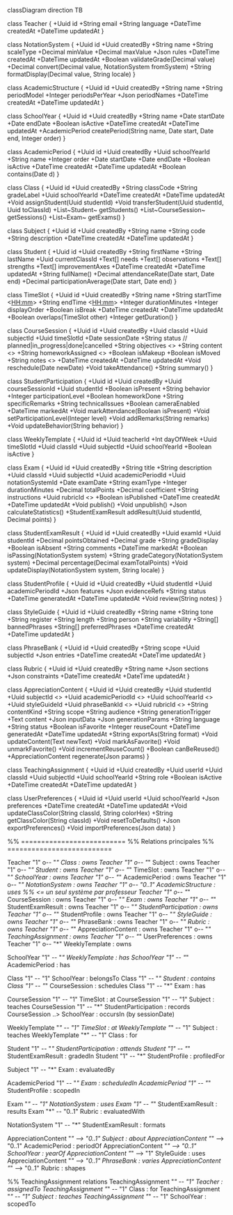 classDiagram
  direction TB

  class Teacher {
    +Uuid id
    +String email
    +String language
    +DateTime createdAt
    +DateTime updatedAt
  }

  class NotationSystem {
    +Uuid id
    +Uuid createdBy
    +String name
    +String scaleType
    +Decimal minValue
    +Decimal maxValue
    +Json rules
    +DateTime createdAt
    +DateTime updatedAt
    +Boolean validateGrade(Decimal value)
    +Decimal convert(Decimal value, NotationSystem fromSystem)
    +String formatDisplay(Decimal value, String locale)
  }

  class AcademicStructure {
    +Uuid id
    +Uuid createdBy
    +String name
    +String periodModel
    +Integer periodsPerYear
    +Json periodNames
    +DateTime createdAt
    +DateTime updatedAt
  }

  class SchoolYear {
    +Uuid id
    +Uuid createdBy
    +String name
    +Date startDate
    +Date endDate
    +Boolean isActive
    +DateTime createdAt
    +DateTime updatedAt
    +AcademicPeriod createPeriod(String name, Date start, Date end, Integer order)
  }

  class AcademicPeriod {
    +Uuid id
    +Uuid createdBy
    +Uuid schoolYearId
    +String name
    +Integer order
    +Date startDate
    +Date endDate
    +Boolean isActive
    +DateTime createdAt
    +DateTime updatedAt
    +Boolean contains(Date d)
  }

  class Class {
    +Uuid id
    +Uuid createdBy
    +String classCode
    +String gradeLabel
    +Uuid schoolYearId
    +DateTime createdAt
    +DateTime updatedAt
    +Void assignStudent(Uuid studentId)
    +Void transferStudent(Uuid studentId, Uuid toClassId)
    +List~Student~ getStudents()
    +List~CourseSession~ getSessions()
    +List~Exam~ getExams()
  }

  class Subject {
    +Uuid id
    +Uuid createdBy
    +String name
    +String code
    +String description
    +DateTime createdAt
    +DateTime updatedAt
  }

  class Student {
    +Uuid id
    +Uuid createdBy
    +String firstName
    +String lastName
    +Uuid currentClassId
    +Text[] needs
    +Text[] observations
    +Text[] strengths
    +Text[] improvementAxes
    +DateTime createdAt
    +DateTime updatedAt
    +String fullName()
    +Decimal attendanceRate(Date start, Date end)
    +Decimal participationAverage(Date start, Date end)
  }

  class TimeSlot {
    +Uuid id
    +Uuid createdBy
    +String name
    +String startTime  <<HH:mm>>
    +String endTime    <<HH:mm>>
    +Integer durationMinutes
    +Integer displayOrder
    +Boolean isBreak
    +DateTime createdAt
    +DateTime updatedAt
    +Boolean overlaps(TimeSlot other)
    +Integer getDuration()
  }

  class CourseSession {
    +Uuid id
    +Uuid createdBy
    +Uuid classId
    +Uuid subjectId
    +Uuid timeSlotId
    +Date sessionDate
    +String status  // planned|in_progress|done|cancelled
    +String objectives  <<nullable>>
    +String content     <<nullable>>
    +String homeworkAssigned <<nullable>>
    +Boolean isMakeup
    +Boolean isMoved
    +String notes       <<nullable>>
    +DateTime createdAt
    +DateTime updatedAt
    +Void reschedule(Date newDate)
    +Void takeAttendance()
    +String summary()
  }

  class StudentParticipation {
    +Uuid id
    +Uuid createdBy
    +Uuid courseSessionId
    +Uuid studentId
    +Boolean isPresent
    +String behavior
    +Integer participationLevel
    +Boolean homeworkDone
    +String specificRemarks
    +String technicalIssues
    +Boolean cameraEnabled
    +DateTime markedAt
    +Void markAttendance(Boolean isPresent)
    +Void setParticipationLevel(Integer level)
    +Void addRemarks(String remarks)
    +Void updateBehavior(String behavior)
  }

  class WeeklyTemplate {
    +Uuid id
    +Uuid teacherId
    +Int dayOfWeek
    +Uuid timeSlotId
    +Uuid classId
    +Uuid subjectId
    +Uuid schoolYearId
    +Boolean isActive
  }

  class Exam {
    +Uuid id
    +Uuid createdBy
    +String title
    +String description
    +Uuid classId
    +Uuid subjectId
    +Uuid academicPeriodId
    +Uuid notationSystemId
    +Date examDate
    +String examType
    +Integer durationMinutes
    +Decimal totalPoints
    +Decimal coefficient
    +String instructions
    +Uuid rubricId          <<optional>>
    +Boolean isPublished
    +DateTime createdAt
    +DateTime updatedAt
    +Void publish()
    +Void unpublish()
    +Json calculateStatistics()
    +StudentExamResult addResult(Uuid studentId, Decimal points)
  }

  class StudentExamResult {
    +Uuid id
    +Uuid createdBy
    +Uuid examId
    +Uuid studentId
    +Decimal pointsObtained
    +Decimal grade
    +String gradeDisplay
    +Boolean isAbsent
    +String comments
    +DateTime markedAt
    +Boolean isPassing(NotationSystem system)
    +String gradeCategory(NotationSystem system)
    +Decimal percentage(Decimal examTotalPoints)
    +Void updateDisplay(NotationSystem system, String locale)
  }

  class StudentProfile {
    +Uuid id
    +Uuid createdBy
    +Uuid studentId
    +Uuid academicPeriodId
    +Json features
    +Json evidenceRefs
    +String status
    +DateTime generatedAt
    +DateTime updatedAt
    +Void review(String notes)
  }

  class StyleGuide {
    +Uuid id
    +Uuid createdBy
    +String name
    +String tone
    +String register
    +String length
    +String person
    +String variability
    +String[] bannedPhrases
    +String[] preferredPhrases
    +DateTime createdAt
    +DateTime updatedAt
  }

  class PhraseBank {
    +Uuid id
    +Uuid createdBy
    +String scope
    +Uuid subjectId
    +Json entries
    +DateTime createdAt
    +DateTime updatedAt
  }

  class Rubric {
    +Uuid id
    +Uuid createdBy
    +String name
    +Json sections
    +Json constraints
    +DateTime createdAt
    +DateTime updatedAt
  }

  class AppreciationContent {
    +Uuid id
    +Uuid createdBy
    +Uuid studentId
    +Uuid subjectId    <<optional>>
    +Uuid academicPeriodId <<optional>>
    +Uuid schoolYearId <<optional>>
    +Uuid styleGuideId
    +Uuid phraseBankId <<optional>>
    +Uuid rubricId     <<optional>>
    +String contentKind
    +String scope
    +String audience
    +String generationTrigger
    +Text content
    +Json inputData
    +Json generationParams
    +String language
    +String status
    +Boolean isFavorite
    +Integer reuseCount
    +DateTime generatedAt
    +DateTime updatedAt
    +String exportAs(String format)
    +Void updateContent(Text newText)
    +Void markAsFavorite()
    +Void unmarkFavorite()
    +Void incrementReuseCount()
    +Boolean canBeReused()
    +AppreciationContent regenerate(Json params)
  }

  class TeachingAssignment {
    +Uuid id
    +Uuid createdBy
    +Uuid userId
    +Uuid classId
    +Uuid subjectId
    +Uuid schoolYearId
    +String role
    +Boolean isActive
    +DateTime createdAt
    +DateTime updatedAt
  }

  class UserPreferences {
    +Uuid id
    +Uuid userId
    +Uuid schoolYearId
    +Json preferences
    +DateTime createdAt
    +DateTime updatedAt
    +Void updateClassColor(String classId, String colorHex)
    +String getClassColor(String classId)
    +Void resetToDefaults()
    +Json exportPreferences()
    +Void importPreferences(Json data)
  }

%% ==========================
%% Relations principales
%% ==========================

Teacher "1" o-- "*" Class : owns
Teacher "1" o-- "*" Subject : owns
Teacher "1" o-- "*" Student : owns
Teacher "1" o-- "*" TimeSlot : owns
Teacher "1" o-- "*" SchoolYear : owns
Teacher "1" o-- "*" AcademicPeriod : owns
Teacher "1" o-- "*" NotationSystem : owns
Teacher "1" o-- "0..1" AcademicStructure : uses   %% <= un seul système par professeur
Teacher "1" o-- "*" CourseSession : owns
Teacher "1" o-- "*" Exam : owns
Teacher "1" o-- "*" StudentExamResult : owns
Teacher "1" o-- "*" StudentParticipation : owns
Teacher "1" o-- "*" StudentProfile : owns
Teacher "1" o-- "*" StyleGuide : owns
Teacher "1" o-- "*" PhraseBank : owns
Teacher "1" o-- "*" Rubric : owns
Teacher "1" o-- "*" AppreciationContent : owns
Teacher "1" o-- "*" TeachingAssignment : owns
Teacher "1" o-- "*" UserPreferences : owns
Teacher "1" o-- "*" WeeklyTemplate : owns

SchoolYear "1" -- "*" WeeklyTemplate : has
SchoolYear "1" -- "*" AcademicPeriod : has

Class "1" -- "1" SchoolYear : belongsTo
Class "1" -- "*" Student : contains
Class "1" -- "*" CourseSession : schedules
Class "1" -- "*" Exam : has

CourseSession "1" -- "1" TimeSlot : at
CourseSession "1" -- "1" Subject : teaches
CourseSession "1" -- "*" StudentParticipation : records
CourseSession ..> SchoolYear : occursIn (by sessionDate)

WeeklyTemplate "*" -- "1" TimeSlot : at
WeeklyTemplate "*" -- "1" Subject : teaches
WeeklyTemplate "*" -- "1" Class : for

Student "1" -- "*" StudentParticipation : attends
Student "1" -- "*" StudentExamResult : gradedIn
Student "1" -- "*" StudentProfile : profiledFor

Subject "1" -- "*" Exam : evaluatedBy

AcademicPeriod "1" -- "*" Exam : scheduledIn
AcademicPeriod "1" -- "*" StudentProfile : scopedIn

Exam "*" -- "1" NotationSystem : uses
Exam "1" -- "*" StudentExamResult : results
Exam "*" -- "0..1" Rubric : evaluatedWith

NotationSystem "1" -- "*" StudentExamResult : formats

AppreciationContent "*" --> "0..1" Subject : about
AppreciationContent "*" --> "0..1" AcademicPeriod : periodOf
AppreciationContent "*" --> "0..1" SchoolYear : yearOf
AppreciationContent "*" --> "1" StyleGuide : uses
AppreciationContent "*" --> "0..1" PhraseBank : varies
AppreciationContent "*" --> "0..1" Rubric : shapes

%% TeachingAssignment relations
TeachingAssignment "*" -- "1" Teacher : assignedTo
TeachingAssignment "*" -- "1" Class : for
TeachingAssignment "*" -- "1" Subject : teaches
TeachingAssignment "*" -- "1" SchoolYear : scopedTo